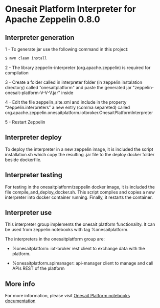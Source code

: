 # Onesait Platform Interpreter for Apache Zeppelin 0.8.0

## Interpreter generation
1 - To generate jar use the following command in this project:

```sh
$ mvn clean install
```

2 - The library zeppelin-interpreter (org.apache.zeppelin) is required for compilation

3 - Create a folder called in interpreter folder (in zeppelin instalation directory) called “onesaitplatform" and paste the generated jar "zeppelin-onesait-platform-V-V-V.jar" inside

4 - Edit the file zeppelin_site.xml and include in the property “zeppelin.interpreters” a new entry (comma separeted) called org.apache.zeppelin.onesaitplatform.iotbroker.OnesaitPlatformInterpreter

5 - Restart Zeppelin

## Interpreter deploy
To deploy the interpreter in a new zeppelin image, it is included the script installation.sh which copy the resulting .jar file to the deploy docker folder beside dockerfile.

## Interpreter testing
For testing in the onesaitplatform/zeppelin docker image, it is included the file compile_and_deploy_docker.sh.
This script compiles and copies a new interpreter into docker container running. Finally, it restarts the container.

## Interpreter use
This interpreter group implements the onesait platform functionality. It can be used from zeppelin notebooks with tag %onesaitplatform.

The interpreters in the onesaitplatform group are:

- %onesaitplatform: iot-broker rest client to exchange data with the platform.

- %onesaitplatform.apimanager: api-manager client to manage and call APIs REST of the platform

## More info
For more information, please visit [Onesait Platform notebooks documentation](https://onesaitplatform.atlassian.net/wiki/spaces/OP/pages/49807646/Notebooks+Guides)
